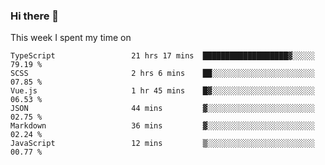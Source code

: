 ### Hi there 👋

<!--
**qiruohan/qiruohan** is a ✨ _special_ ✨ repository because its `README.md` (this file) appears on your GitHub profile.

Here are some ideas to get you started:

- 🔭 I’m currently working on ...
- 🌱 I’m currently learning ...
- 👯 I’m looking to collaborate on ...
- 🤔 I’m looking for help with ...
- 💬 Ask me about ...
- 📫 How to reach me: ...
- 😄 Pronouns: ...
- ⚡ Fun fact: ...
-->

This week I spent my time on 
<!--START_SECTION:waka-->

```text
TypeScript                 21 hrs 17 mins  ███████████████████▓░░░░░   79.19 %
SCSS                       2 hrs 6 mins    ██░░░░░░░░░░░░░░░░░░░░░░░   07.85 %
Vue.js                     1 hr 45 mins    █▓░░░░░░░░░░░░░░░░░░░░░░░   06.53 %
JSON                       44 mins         ▓░░░░░░░░░░░░░░░░░░░░░░░░   02.75 %
Markdown                   36 mins         ▓░░░░░░░░░░░░░░░░░░░░░░░░   02.24 %
JavaScript                 12 mins         ▒░░░░░░░░░░░░░░░░░░░░░░░░   00.77 %
```

<!--END_SECTION:waka-->

